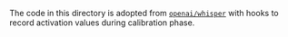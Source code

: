 The code in this directory is adopted from [`openai/whisper`](https://github.com/openai/whisper) with hooks to record activation values during calibration phase.